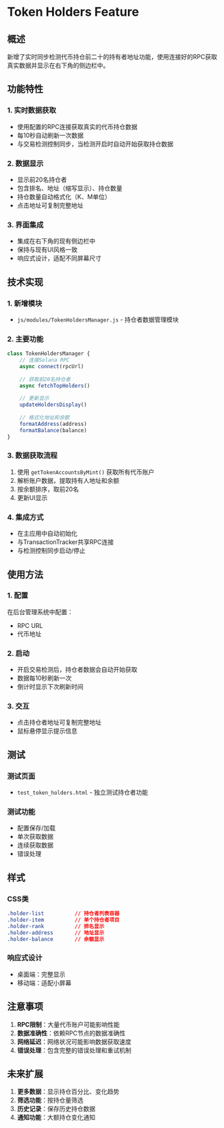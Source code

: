 # Token Holders Feature

## 概述
新增了实时同步检测代币持仓前二十的持有者地址功能，使用连接好的RPC获取真实数据并显示在右下角的侧边栏中。

## 功能特性

### 1. 实时数据获取
- 使用配置的RPC连接获取真实的代币持仓数据
- 每10秒自动刷新一次数据
- 与交易检测控制同步，当检测开启时自动开始获取持仓数据

### 2. 数据显示
- 显示前20名持仓者
- 包含排名、地址（缩写显示）、持仓数量
- 持仓数量自动格式化（K、M单位）
- 点击地址可复制完整地址

### 3. 界面集成
- 集成在右下角的现有侧边栏中
- 保持与现有UI风格一致
- 响应式设计，适配不同屏幕尺寸

## 技术实现

### 1. 新增模块
- `js/modules/TokenHoldersManager.js` - 持仓者数据管理模块

### 2. 主要功能
```javascript
class TokenHoldersManager {
    // 连接Solana RPC
    async connect(rpcUrl)
    
    // 获取前20名持仓者
    async fetchTopHolders()
    
    // 更新显示
    updateHoldersDisplay()
    
    // 格式化地址和余额
    formatAddress(address)
    formatBalance(balance)
}
```

### 3. 数据获取流程
1. 使用 `getTokenAccountsByMint()` 获取所有代币账户
2. 解析账户数据，提取持有人地址和余额
3. 按余额排序，取前20名
4. 更新UI显示

### 4. 集成方式
- 在主应用中自动初始化
- 与TransactionTracker共享RPC连接
- 与检测控制同步启动/停止

## 使用方法

### 1. 配置
在后台管理系统中配置：
- RPC URL
- 代币地址

### 2. 启动
- 开启交易检测后，持仓者数据会自动开始获取
- 数据每10秒刷新一次
- 倒计时显示下次刷新时间

### 3. 交互
- 点击持仓者地址可复制完整地址
- 鼠标悬停显示提示信息

## 测试

### 测试页面
- `test_token_holders.html` - 独立测试持仓者功能

### 测试功能
- 配置保存/加载
- 单次获取数据
- 连续获取数据
- 错误处理

## 样式

### CSS类
```css
.holder-list          // 持仓者列表容器
.holder-item          // 单个持仓者项目
.holder-rank          // 排名显示
.holder-address       // 地址显示
.holder-balance       // 余额显示
```

### 响应式设计
- 桌面端：完整显示
- 移动端：适配小屏幕

## 注意事项

1. **RPC限制**：大量代币账户可能影响性能
2. **数据准确性**：依赖RPC节点的数据准确性
3. **网络延迟**：网络状况可能影响数据获取速度
4. **错误处理**：包含完整的错误处理和重试机制

## 未来扩展

1. **更多数据**：显示持仓百分比、变化趋势
2. **筛选功能**：按持仓量筛选
3. **历史记录**：保存历史持仓数据
4. **通知功能**：大额持仓变化通知 